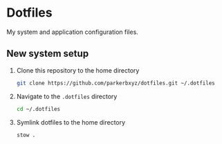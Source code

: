 # Dotfiles

My system and application configuration files.

## New system setup

1. Clone this repository to the home directory

   ```sh
   git clone https://github.com/parkerbxyz/dotfiles.git ~/.dotfiles
   ```

1. Navigate to the `.dotfiles` directory

   ```sh
   cd ~/.dotfiles
   ```

1. Symlink dotfiles to the home directory

    ```sh
    stow .
    ```
